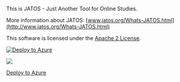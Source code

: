 This is JATOS - Just Another Tool for Online Studies.

More information about JATOS: [www.jatos.org/Whats-JATOS.html](http://www.jatos.org/Whats-JATOS.html)

This software is licensed under the [Apache 2 License](http://www.apache.org/licenses/LICENSE-2.0.html).

[![Deploy to Azure](https://azuredeploy.net/deploybutton.svg)](https://deploy.azure.com/?repository=https://github.com/JATOS/JATOS)

<a href="https://azuredeploy.net/" target="_blank">
    <img src="http://azuredeploy.net/deploybutton.png"/>
</a>

<a href="https://portal.azure.com/#create/Microsoft.Template/uri/https%3A%2F%2Fraw.githubusercontent.com%2FJATOS%2FJATOS%2Fmaster%2Fazuredeploy.json">Deploy to Azure</a>

